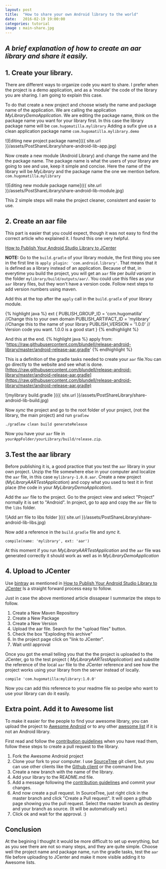```yaml
---
layout: post
title:  "How to share your own Android library to the world"
date:   2016-02-19 19:00:00
categories: tutorial
image : main-share.jpg
---
```


## _A brief explanation of how to create an aar library and share it easily._

## 1. Create your library.
There are different ways to organize code you want to share. I prefer when the project is a demo application, and as a 'module' the code of the library you are sharing. I am going to explain this case.

To do that create a new project and choose wisely the name and package name of the application. We are calling the application _MyLibraryDemoApplication_. We are editing the package name, think on the package name you want for your library first. In this case  the library package name will be `com.hugomatilla.mylibrary` Adding a sufix give us a clean application package name `com.hugomatilla.mylibrary.demo`

![Editing new project package name]({{ site.url }}/assets/PostShareLibrary/share-android-lib-app.jpg)

Now create a new module (Android Library) and change the name and the the package name. The package name is what  the users of your library are going to see and use, keep it simple and concise. Here the name of the library will be _MyLibrary_ and the package name the one we mention before. `com.hugomatilla.mylibrary`

![Editing new module package name]({{ site.url }}/assets/PostShareLibrary/share-android-lib-module.jpg)

This 2 simple steps will make the project cleaner, consistent and easier to use.

## 2. Create an aar file
This part is easier that you could expect, though it was not easy to find the correct article who explained it. I found this one very helpful.

[How to Publish Your Android Studio Library to JCenter](https://medium.com/@tigr/how-to-publish-your-android-studio-library-to-jcenter-5384172c4739#.3ns67nux4)

**NOTE:** Go to the `build.gradle` of your library module, the first thing you  see in the first line is `apply plugin: 'com.android.library'`. That means that it is defined as a library instead of an application. Because of that, in everytime you build the project, you will get an `aar` file per _build variant_ in the folder `mylibrary/build/outputs/aar/`. You could use this files as your `aar` library files, but they won't have a version code. Follow next steps to add version numbers using maven.

Add this at the top after the `apply` call in the `build.gradle` of your library module.

{% highlight java %}
ext {
    PUBLISH_GROUP_ID = 'com.hugomatilla' //Change this to your own domain
    PUBLISH_ARTIFACT_ID = 'mylibrary' //Change this to the name of your library
    PUBLISH_VERSION = '1.0.0' // Version code you want. 1.0.0 is a good start
}
{% endhighlight %}

And  this at the end.
{% highlight java %}
apply from: 'https://raw.githubusercontent.com/blundell/release-android-library/master/android-release-aar.gradle'
{% endhighlight %}

This is  a definition of the gradle tasks needed to create your `aar`  file.You can go directly to the website and see what is done. [https://raw.githubusercontent.com/blundell/release-android-library/master/android-release-aar.gradle](https://raw.githubusercontent.com/blundell/release-android-library/master/android-release-aar.gradle) 

![mylibrary build.gradle ]({{ site.url }}/assets/PostShareLibrary/share-android-lib-build.jpg)

Now _sync_ the project and go to the root folder of your project, (not the library, the main project) and run `gradlew`

	./gradlew clean build generateRelease

Now you have your `aar` file in `yourAppFolder/yourLibrary/build/release.zip`. 

## 3.Test the aar library

Before publishing it is, a good practice that you test the `aar` library in your own project.
Unzip the file somewhere else in your computer and localize the `aar` file, in this case `mylibrary-1.0.0.aar`.
Create a new project (_MyLibraryAARTestApplication_) and copy what you used to test it in first place (the code in your _MyLibraryDemoApplication_).

Add the `aar` file  to the project.
Go to the project view and select "Project" normally it is set to "Android". In project, go to app and copy the `aar` file to the `libs` folder.

![Add arr file to libs folder ]({{ site.url }}/assets/PostShareLibrary/share-android-lib-libs.jpg)

Now add a reference in the `build.gradle` file and _sync_ it.

	compile(name: 'mylibrary', ext: 'aar')

At this moment if you run _MyLibraryAARTestApplication_ and the `aar` file was generated correctly it should work as well as in _MyLibraryDemoApplication_

## 4. Upload to JCenter

Use [bintray](https://bintray.com) as mentioned in [How to Publish Your Android Studio Library to JCenter](https://medium.com/@tigr/how-to-publish-your-android-studio-library-to-jcenter-5384172c4739#.3ns67nux4)
Is a straight forward process easy to follow.

Just in case the above mentioned article dissapear I summarize the steps to follow. 

1. Create a New Maven Repository
2. Create a New Package
3. Create a New Version
4. Upload the aar file. Search for the "upload files" button.
5. Check the box "Exploding this archive"
6. In the project page click on "link to JCenter".
7. Wait until approval  


Once you got the email telling you that the the project is uploaded to the JCenter, go to the test project ( _MyLibraryAARTestApplication_) and substite the reference of the local `aar` file to the JCenter reference and see how the project works using your library from the server instead of locally.

	compile 'com.hugomatilla:mylibrary:1.0.0'

Now you can add this reference to your readme file so peolpe who want to use your library can do it easily.


## Extra point. Add it to Awesome list

To make it easier for the people to find your awesome library, you can upload the project to [Awesome Android](https://github.com/JStumpp/awesome-android) or to any other [awesome list](https://github.com/sindresorhus/awesome)  if it is not an Android library.

First read and follow the [contribution guidelines](https://github.com/JStumpp/awesome-android/blob/master/contributing.md) when you have read them, follow these steps to create a pull request to the library.

1. Fork the Awesome Android project 
2. Clone your fork  to your computer. I use [SourceTree](https://www.sourcetreeapp.com/) git client, but you can use other clients like the [Github client](https://desktop.github.com/) or the command line. 
3. Create a new branch with the name of the library.
4. Add your library to the README.md file.
5. Add a message following the [contribution guidelines](https://github.com/JStumpp/awesome-android/blob/master/contributing.md) and commit your changes.
6. And now create a pull request. In SourceTree, just right click in the master branch and click "Create a Pull request". It will open a github page showing you the pull request. Select the master branch as destiny and your branch as source. (It will be automatically set.)
7. Click ok and wait for the approval. :)

## Conclusion
At the begining I thought it would be more difficult to set up everything, but as you see there are not so many steps, and they are quite simple. Choose well the project name and package name, run the gradle tasks, test the `aar` file before uploading to JCenter and make it more visible adding it to Awesome lists.  




